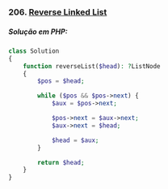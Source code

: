 ### 206. [Reverse Linked List](https://leetcode.com/problems/reverse-linked-list)

##### Solução em PHP:

```php
class Solution
{
    function reverseList($head): ?ListNode
    {
        $pos = $head;

        while ($pos && $pos->next) {
            $aux = $pos->next;

            $pos->next = $aux->next;
            $aux->next = $head;

            $head = $aux;
        }

        return $head;
    }
}
```